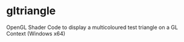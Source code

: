 # gltriangle
OpenGL Shader Code to display a multicoloured test triangle on a GL Context (Windows x64)

